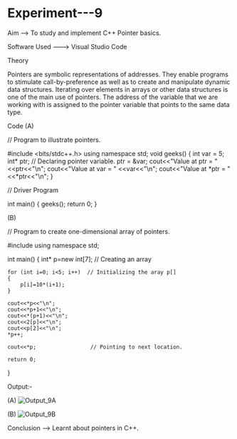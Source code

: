# Experiment---9
Aim --> To study and implement C++ Pointer basics.

Software Used ---> Visual Studio Code

Theory

Pointers are symbolic representations of addresses.
They enable programs to stimulate call-by-preference as well as to create and manipulate dynamic data structures.
Iterating over elements in arrays or other data structures is one of the main use of pointers.
The address of the variable that we are working with is assigned to the pointer variable that points to the same data type.

Code
(A)

// Program to illustrate pointers. 

#include <bits/stdc++.h> 
using namespace std;
void geeks()
{
    int var = 5;
    int* ptr;                  // Declaring pointer variable. 
    ptr = &var;
    cout<<"Value at ptr = "<<ptr<<"\n";
    cout<<"Value at var = " <<var<<"\n";
    cout<<"Value at *ptr = "<<*ptr<<"\n";
}

// Driver Program 

int main()
{
    geeks();
    return 0;
} 

(B)

// Program to create one-dimensional array of pointers. 

#include <iostream> 
using namespace std; 

int main() 
{
    int* p=new int[7];  // Creating an array 

    for (int i=0; i<5; i++)  // Initializing the aray p[]
    {
        p[i]=10*(i+1);
    }

    cout<<*p<<"\n"; 
    cout<<*p+1<<"\n";
    cout<<*(p+1)<<"\n";
    cout<<2[p]<<"\n";
    cout<<p[2]<<"\n";
    *p++;

    cout<<*p;                 // Pointing to next location. 

    return 0; 
}

Output:-

(A)
![Output_9A](https://github.com/user-attachments/assets/f422672c-1561-473d-99df-c3fb33c151a1)


(B)
![Output_9B](https://github.com/user-attachments/assets/519b50a5-dad8-47f5-be83-32a61d87fca2)


Conclusion --> Learnt about pointers in C++.
